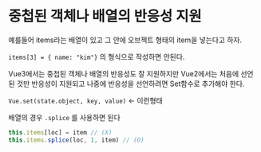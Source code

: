 # 중첩된 객체나 배열의 반응성 지원

예를들어 items라는 배열이 있고 그 안에 오브젝트 형태의 item을 넣는다고 하자. 

`items[3] = { name: "kim"}` 의 형식으로 작성하면 안된다.

Vue3에서는 중첩된 객체나 배열의 반응성도 잘 지원하지만 Vue2에서는 처음에 선언된 것만 반응성이 지원되고 나중에 반응성을 선언하려면 Set함수로 추가해야 한다.

`Vue.set(state.object, key, value)` ← 이런형태

배열의 경우 `.splice` 를 사용하면 된다

```jsx
this.items[loc] = item // (X)
this.items.splice(loc, 1, item) // (O)
```